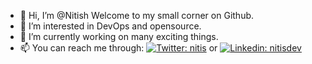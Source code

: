 - 👋 Hi, I’m @Nitish Welcome to my small corner on Github.
- 👀 I’m interested in DevOps and opensource.
- 🌱 I’m currently working on many exciting things.
- 📫 You can reach me through: [![Twitter: __nitis__](https://img.shields.io/badge/-nitisdev-blue?style=flat-square&logo=Twitter&logoColor=white&link=https://www.twitter.com/__nitis__/)](https://www.twitter.com/__nitis__) or [![Linkedin: nitisdev](https://img.shields.io/badge/-nitisdev-blue?style=flat-square&logo=Linkedin&logoColor=white&link=https://www.linkedin.com/in/nitisdev/)](https://www.linkedin.com/in/nitisdev/)
